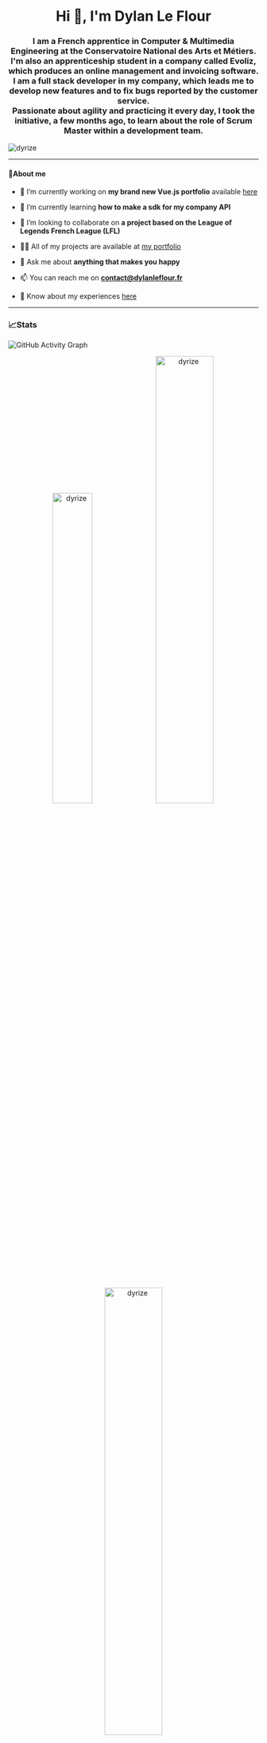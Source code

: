 <h1 align="center">Hi 👋, I'm Dylan Le Flour</h1>
<h3 align="center">I am a French apprentice in Computer & Multimedia Engineering at the Conservatoire National des Arts et Métiers. I'm also an apprenticeship student in a company called Evoliz, which produces an online management and invoicing software. I am a full stack developer in my company, which leads me to develop new features and to fix bugs reported by the customer service.
<br>
Passionate about agility and practicing it every day, I took the initiative, a few months ago, to learn about the role of Scrum Master within a development team.</h3>

<p align="left"> <img src="https://komarev.com/ghpvc/?username=dyrize&label=Profile%20views&color=0e75b6&style=flat" alt="dyrize" /> </p>

<!-- <p align="left"> <a href="https://github.com/ryo-ma/github-profile-trophy"><img src="https://github-profile-trophy.vercel.app/?username=dyrize" alt="dyrize" /></a> </p> -->

---

#### 🐺About me

- 🔭 I’m currently working on **my brand new Vue.js portfolio** available [here](https://www.dylanleflour.fr)

- 🌱 I’m currently learning **how to make a sdk for my company API**

- 👯 I’m looking to collaborate on **a project based on the League of Legends French League (LFL)**

<!-- - 🤝 I’m looking for help with **...** -->

- 👨‍💻 All of my projects are available at [my portfolio](https://www.dylanleflour.fr/project)

<!-- - 📝 I regularly write articles on [...](...) -->

- 💬 Ask me about **anything that makes you happy**

- 📫 You can reach me on **contact@dylanleflour.fr**

- 📄 Know about my experiences [here](https://www.dylanleflour.fr/about)

<!-- - ⚡ Fun fact **...** -->

---

### 📈Stats
![GitHub Activity Graph](https://activity-graph.herokuapp.com/graph?username=dyrize&theme=dracula&hide_border=true)

<p align="center">
<img width="40%" src="https://github-readme-stats.vercel.app/api/top-langs?username=dyrize&show_icons=true&theme=dracula&title_color=ff8000&text_color=ffffff&bg_color=6a6a6a&locale=en&layout=compact&hide_border=true" alt="dyrize" /> 
<img width="48%" src="https://github-readme-stats.vercel.app/api?username=dyrize&show_icons=true&theme=dracula&title_color=ff8000&text_color=ffffff&bg_color=6a6a6a&locale=en&hide_border=true" alt="dyrize" />
<img width="48%" src="https://github-readme-streak-stats.herokuapp.com/?user=dyrize&theme=highcontrast&hide_border=true" alt="dyrize" />
</p>


---

### 🖥️Professional experience

#### *09/2019 - today* : **Fullstack web developer** at [Evoliz](https://www.evoliz.com/) - La Garde (83)
- Work-study program with the CNAM IT engineering school
- Front-End and Back-End development of the clients' application
- Development of the back office for customer service
- Development of a Rest API in Laravel
- Development of a PHP SDK to facilitate the use of the API
- Bug fixes

#### *01/2019 - 02/2019* : BTS intership at [Evoliz](https://www.evoliz.com/) - La Garde (83)
- Visual redesign and various improvements on the Administrator part of the Evoliz software in order to make the tool consistent with the front office part and to make it more intuitive and pleasant to use.
Follow-up of the improvement requests from the Customer Service team using this Administrator part on a daily basis and management of the authorizations to limit access to certain types of users.
Implementation of an agile methodology like Scrum with code reviews, print retrospectives, planning of the different tasks of the sprints and the use of a Scrum Board managed by a Scrum Master.

#### *05/2018 - 06/2018* : BTS internship at CPAM of Toulon (83)
- Development of an application to group all the accounting tables in order to reduce data entry and errors and increase efficiency.
The assembly of tables allowing to know the points of great expenditure to be able to answer the requests of economy of the National Fund.
The data entered is sensitive since it concerns the accounts of the CPAM du Var, and is therefore archived each year for modification or addition of late invoices.
With a volume of several million expenses per year, a monthly control as well as a duplicate management are necessary.

---

### 🌍Personal investment

#### *Since 2021* : [Time for the Planet](https://www.time-planet.com/en) **associate and shareholder**
- Financial participation to develop durable and sustainbly innovations for a more desirable future.

---

### 👨‍🎓Education
#### *09/2019 - today* : [CNAM IT engineering school](https://formation.cnam.fr/rechercher-par-discipline/ingenieur-e-informatique-et-multimedia-technologies-du-jeu-video-et-systemes-interactifs-1275873.kjsp) - Toulon (83)
- OOP, web development, algorithmics, Unity3D, signal processing, databases, UX/UI design, Agile and team management, software engineering, entrepreneurship, OS theory, cognitive psychology, introduction to research and innovation, sentiment analysis, low level networking
- Last year option: Big Data
- Participation in student life as a class representative and member of the Student Office (BDE in french)
- **Thesis topic**: *The design of an API and the various SDKs that result from it*

#### *09/2017 - 06/2019* : [BTS SIO](https://bts-sio.lyc-bonaparte.fr/) SLAM - Bonaparte High School, Toulon (83)
- OOP, web development, databases, basis of network management, IT asset management, algorithmics, Android development, Agile and project management, cybersecurity, economics and IT law
- 5th in inter-academic ranking

#### *09/2014 - 06/2017* : Sciences and technologies for industry and sustainable development bachelor's degree (Bac STI2D) - Rouvière High School, Toulon (83)

---

### 👨‍💻Formations / Certifications
- CNIL: RGPD Workshop (2020)
- TOEIC: 900/990 (2021)
- Udemy: Vue.js


<!-- <h3 align="left">Connect with me:</h3>
<p align="left">
<a href="https://twitter.com/dyrize_" target="blank"><img align="center" src="https://raw.githubusercontent.com/rahuldkjain/github-profile-readme-generator/master/src/images/icons/Social/twitter.svg" alt="dyrize_" height="30" width="40" /></a>
<a href="https://linkedin.com/in/dleflour" target="blank"><img align="center" src="https://raw.githubusercontent.com/rahuldkjain/github-profile-readme-generator/master/src/images/icons/Social/linked-in-alt.svg" alt="dleflour" height="30" width="40" /></a>
</p>

<h3 align="left">Languages and Tools:</h3>
<p align="left"> <a href="https://getbootstrap.com" target="_blank" rel="noreferrer"> <img src="https://raw.githubusercontent.com/devicons/devicon/master/icons/bootstrap/bootstrap-plain-wordmark.svg" alt="bootstrap" width="40" height="40"/> </a> <a href="https://www.w3schools.com/cs/" target="_blank" rel="noreferrer"> <img src="https://raw.githubusercontent.com/devicons/devicon/master/icons/csharp/csharp-original.svg" alt="csharp" width="40" height="40"/> </a> <a href="https://www.w3schools.com/css/" target="_blank" rel="noreferrer"> <img src="https://raw.githubusercontent.com/devicons/devicon/master/icons/css3/css3-original-wordmark.svg" alt="css3" width="40" height="40"/> </a> <a href="https://www.docker.com/" target="_blank" rel="noreferrer"> <img src="https://raw.githubusercontent.com/devicons/devicon/master/icons/docker/docker-original-wordmark.svg" alt="docker" width="40" height="40"/> </a> <a href="https://dotnet.microsoft.com/" target="_blank" rel="noreferrer"> <img src="https://raw.githubusercontent.com/devicons/devicon/master/icons/dot-net/dot-net-original-wordmark.svg" alt="dotnet" width="40" height="40"/> </a> <a href="https://git-scm.com/" target="_blank" rel="noreferrer"> <img src="https://www.vectorlogo.zone/logos/git-scm/git-scm-icon.svg" alt="git" width="40" height="40"/> </a> <a href="https://www.w3.org/html/" target="_blank" rel="noreferrer"> <img src="https://raw.githubusercontent.com/devicons/devicon/master/icons/html5/html5-original-wordmark.svg" alt="html5" width="40" height="40"/> </a> <a href="https://developer.mozilla.org/en-US/docs/Web/JavaScript" target="_blank" rel="noreferrer"> <img src="https://raw.githubusercontent.com/devicons/devicon/master/icons/javascript/javascript-original.svg" alt="javascript" width="40" height="40"/> </a> <a href="https://laravel.com/" target="_blank" rel="noreferrer"> <img src="https://raw.githubusercontent.com/devicons/devicon/master/icons/laravel/laravel-plain-wordmark.svg" alt="laravel" width="40" height="40"/> </a> <a href="https://www.mysql.com/" target="_blank" rel="noreferrer"> <img src="https://raw.githubusercontent.com/devicons/devicon/master/icons/mysql/mysql-original-wordmark.svg" alt="mysql" width="40" height="40"/> </a> <a href="https://www.php.net" target="_blank" rel="noreferrer"> <img src="https://raw.githubusercontent.com/devicons/devicon/master/icons/php/php-original.svg" alt="php" width="40" height="40"/> </a> <a href="https://symfony.com" target="_blank" rel="noreferrer"> <img src="https://symfony.com/logos/symfony_black_03.svg" alt="symfony" width="40" height="40"/> </a> <a href="https://vuejs.org/" target="_blank" rel="noreferrer"> <img src="https://raw.githubusercontent.com/devicons/devicon/master/icons/vuejs/vuejs-original-wordmark.svg" alt="vuejs" width="40" height="40"/> </a> </p>

<p><img align="left" src="https://github-readme-stats.vercel.app/api/top-langs?username=dyrize&show_icons=true&locale=en&layout=compact" alt="dyrize" /></p>

<p>&nbsp;<img align="center" src="https://github-readme-stats.vercel.app/api?username=dyrize&show_icons=true&locale=en" alt="dyrize" /></p>

<p><img align="center" src="https://github-readme-streak-stats.herokuapp.com/?user=dyrize&" alt="dyrize" /></p> -->
